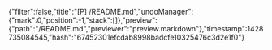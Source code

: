 {"filter":false,"title":"[P] /README.md","undoManager":{"mark":0,"position":-1,"stack":[]},"preview":{"path":"/README.md","previewer":"preview.markdown"},"timestamp":1428735084545,"hash":"67452301efcdab8998badcfe10325476c3d2e1f0"}